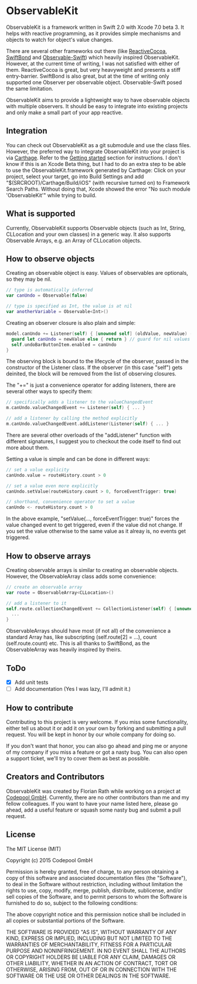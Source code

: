 # ObservableKit

ObservableKit is a framework written in Swift 2.0 with Xcode 7.0 beta 3. It helps with reactive programming, as it provides simple mechanisms and objects to watch for object's value changes.

There are several other frameworks out there (like [ReactiveCocoa](https://github.com/ReactiveCocoa/ReactiveCocoa), [SwiftBond](https://github.com/SwiftBond/Bond) and [Observable-Swift](https://github.com/slazyk/Observable-Swift)) which heavily inspired ObservableKit.
However, at the current time of writing, I was not satisfied with either of them. ReactiveCocoa is great, but very heavyweight and presents a stiff entry-barrier. SwiftBond is also great, but at the time of writing only supported one Observer per observable object. Observable-Swift posed the same limitation.

ObservableKit aims to provide a lightweight way to have observable objects with multiple observers. It should be easy to integrate into existing projects and only make a small part of your app reactive.

## Integration

You can check out ObservableKit as a git submodule and use the class files. However, the preferred way to integrate ObservableKit into your project is via [Carthage](https://github.com/Carthage/Carthage). Refer to the [Getting started](https://github.com/Carthage/Carthage#getting-started) section for instructions. I don't know if this is an Xcode Beta thing, but I had to do an extra step to be able to use the ObservableKit.framework generated by Carthage:
Click on your project, select your target, go into Build Settings and add "$(SRCROOT)/Carthage/Build/iOS" (with recursive turned on) to Framework Search Paths. Without doing that, Xcode showed the error "No such module 'ObservableKit'" while trying to build.

## What is supported

Currently, ObservableKit supports Observable objects (such as Int, String, CLLocation and your own classes) in a generic way.
It also supports Observable Arrays, e.g. an Array of CLLocation objects.

## How to observe objects

Creating an observable object is easy. Values of observables are optionals, so they may be nil.
```swift
// type is automatically inferred
var canUndo = Observable(false)

// type is specified as Int, the value is at nil
var anotherVariable = Observable<Int>()
```

Creating an observer closure is also plain and simple:
```swift
model.canUndo += Listener(self) { [unowned self] (oldValue, newValue) -> Void in
  guard let canUndo = newValue else { return } // guard for nil values
  self.undoBarButtonItem.enabled = canUndo
}
```

The observing block is bound to the lifecycle of the observer, passed in the constructor of the Listener class. If the observer (in this case "self") gets deinited, the block will be removed from the list of observing closures.

The "+=" is just a convenience operator for adding listeners, there are several other ways to specify them:
```swift
// specifically adds a listener to the valueChangedEvent
m.canUndo.valueChangedEvent += Listener(self) { ... }

// add a listener by calling the method explicitly
m.canUndo.valueChangedEvent.addListener(Listener(self) { ... }
```

There are several other overloads of the "addListener" function with different signatures, I suggest you to checkout the code itself to find out more about them.

Setting a value is simple and can be done in different ways:
```swift
// set a value explicity
canUndo.value = routeHistory.count > 0 

// set a value even more explicitly
canUndo.setValue(routeHistory.count > 0, forceEventTrigger: true)

// shorthand, convenience operator to set a value
canUndo <- routeHistory.count > 0 
```

In the above example, "setValue(..., forceEventTrigger: true)" forces the value changed event to get triggered, even if the value did not change. If you set the value otherwise to the same value as it alreay is, no events get triggered.

## How to observe arrays

Creating observable arrays is similar to creating an observable objects. However, the ObservableArray class adds some convenience:

```swift
// create an observable array
var route = ObservableArray<CLLocation>()

// add a listener to it
self.route.collectionChangedEvent += CollectionListener(self) { [unowned self] (oldValue, newValue) -> Void in
  ...
}
```

ObservableArrays should have most (if not all) of the convenience a standard Array has, like subscripting (self.route[2] = ...), count (self.route.count) etc. This is all thanks to SwiftBond, as the ObservableArray was heavily inspired by theirs.

## ToDo

- [x] Add unit tests
- [ ] Add documentation (Yes I was lazy, I'll admit it.)

## How to contribute

Contributing to this project is very welcome. If you miss some functionality, either tell us about it or add it on your own by forking and submitting a pull request. You will be kept in honor by our whole company for doing so.

If you don't want that honor, you can also go ahead and ping me or anyone of my company if you miss a feature or got a nasty bug. You can also open a support ticket, we'll try to cover them as best as possible.

## Creators and Contributors

ObservableKit was created by Florian Rath while working on a project at [Codepool GmbH](http://www.codepool.at).
Currently, there are no other contributors than me and my fellow colleagues. If you want to have your name listed here, please go ahead, add a useful feature or squash some nasty bug and submit a pull request.

## License

The MIT License (MIT)

Copyright (c) 2015 Codepool GmbH

Permission is hereby granted, free of charge, to any person obtaining a copy
of this software and associated documentation files (the "Software"), to deal
in the Software without restriction, including without limitation the rights
to use, copy, modify, merge, publish, distribute, sublicense, and/or sell
copies of the Software, and to permit persons to whom the Software is
furnished to do so, subject to the following conditions:

The above copyright notice and this permission notice shall be included in
all copies or substantial portions of the Software.

THE SOFTWARE IS PROVIDED "AS IS", WITHOUT WARRANTY OF ANY KIND, EXPRESS OR
IMPLIED, INCLUDING BUT NOT LIMITED TO THE WARRANTIES OF MERCHANTABILITY,
FITNESS FOR A PARTICULAR PURPOSE AND NONINFRINGEMENT. IN NO EVENT SHALL THE
AUTHORS OR COPYRIGHT HOLDERS BE LIABLE FOR ANY CLAIM, DAMAGES OR OTHER
LIABILITY, WHETHER IN AN ACTION OF CONTRACT, TORT OR OTHERWISE, ARISING FROM,
OUT OF OR IN CONNECTION WITH THE SOFTWARE OR THE USE OR OTHER DEALINGS IN
THE SOFTWARE.
